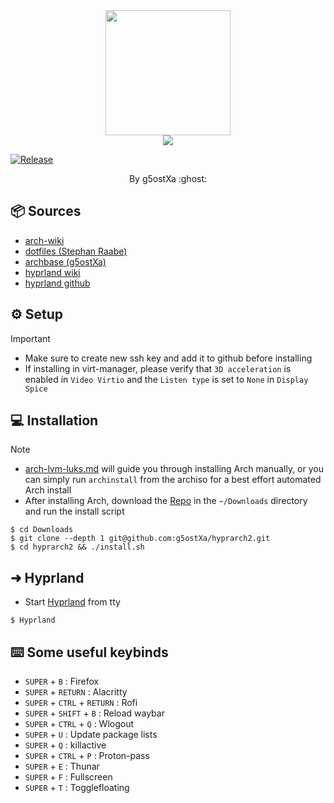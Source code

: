 <div align="center">
    <img src="https://user-images.githubusercontent.com/25181517/186884156-e63da389-f3e1-4dca-a6c1-d76e886ba22a.png" width="200" height="200"/>
</div>

<div align="center">
    <img src="https://readme-typing-svg.demolab.com?font=Iosevka+Nerd+Font&weight=900&pause=1000&color=6791C9&background=0C0E0F00&center=true&vCenter=true&width=435&lines=Welcome to hyprarch2 !"/>
</div>

[![Release](https://img.shields.io/badge/release-v0.2.3-blue.svg)](https://github.com/g5ostXa/hyprarch2/releases/tag/v0.2.3)

<div align="center">
By g5ostXa :ghost:
</div>

## 📦 Sources
- [arch-wiki](https://wiki.archlinux.org)
- [dotfiles (Stephan Raabe)](https://github.com/mylinuxforwork/dotfiles)
- [archbase (g5ostXa)](https://gist.github.com/g5ostXa/5f9255430996b9d77d6004d6d2308b4d)
- [hyprland wiki](https://wiki.hyprland.org)
- [hyprland github](https://github.com/hyprwm/Hyprland)

## ⚙️ Setup
> [!IMPORTANT]
> - Make sure to create new ssh key and add it to github before installing
> - If installing in virt-manager, please verify that `3D acceleration` is enabled in `Video Virtio` and the `Listen type` is set to `None` in `Display Spice`

## 💻 Installation
> [!NOTE]
> - [arch-lvm-luks.md](https://github.com/g5ostXa/hyprarch2/blob/master/docs/archbase/arch-lvm-luks.md) will guide you through installing Arch manually, or you can simply run `archinstall` from the archiso for a best effort automated Arch install 
> - After installing Arch, download the [Repo](https://github.com/g5ostXa/hyprarch2) in the `~/Downloads` directory and run the install script
```
$ cd Downloads
$ git clone --depth 1 git@github.com:g5ostXa/hyprarch2.git
$ cd hyprarch2 && ./install.sh
```

## ➜ Hyprland 
- Start [Hyprland](https://hyprland.org) from tty
```
$ Hyprland
```

## ⌨️ Some useful keybinds
- `SUPER` + `B` : Firefox
- `SUPER` + `RETURN` : Alacritty
- `SUPER` + `CTRL` + `RETURN` : Rofi 
- `SUPER` + `SHIFT` + `B` : Reload waybar 
- `SUPER` + `CTRL` + `Q` : Wlogout
- `SUPER` + `U` : Update package lists
- `SUPER` + `Q` : killactive
- `SUPER` + `CTRL` + `P` : Proton-pass
- `SUPER` + `E` : Thunar
- `SUPER` + `F` : Fullscreen
- `SUPER` + `T` : Togglefloating
